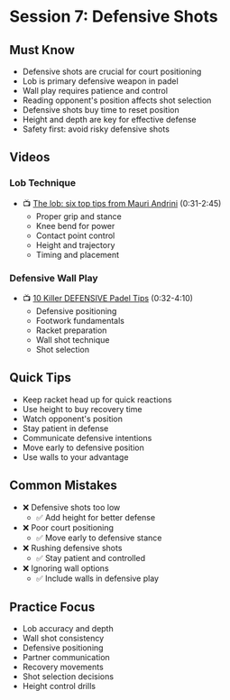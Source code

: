 # Session 7: Defensive Shots

## Must Know
- Defensive shots are crucial for court positioning
- Lob is primary defensive weapon in padel
- Wall play requires patience and control
- Reading opponent's position affects shot selection
- Defensive shots buy time to reset position
- Height and depth are key for effective defense
- Safety first: avoid risky defensive shots

## Videos
### Lob Technique
- 📺 [The lob: six top tips from Mauri Andrini](https://youtu.be/XZ6rTPb3yuY?t=31) (0:31-2:45)
  - Proper grip and stance
  - Knee bend for power
  - Contact point control
  - Height and trajectory
  - Timing and placement

### Defensive Wall Play
- 📺 [10 Killer DEFENSIVE Padel Tips](https://youtu.be/xWobKK1Ex38?t=32) (0:32-4:10)
  - Defensive positioning
  - Footwork fundamentals
  - Racket preparation
  - Wall shot technique
  - Shot selection

## Quick Tips
- Keep racket head up for quick reactions
- Use height to buy recovery time
- Watch opponent's position
- Stay patient in defense
- Communicate defensive intentions
- Move early to defensive position
- Use walls to your advantage

## Common Mistakes
- ❌ Defensive shots too low
  - ✅ Add height for better defense
- ❌ Poor court positioning
  - ✅ Move early to defensive stance
- ❌ Rushing defensive shots
  - ✅ Stay patient and controlled
- ❌ Ignoring wall options
  - ✅ Include walls in defensive play

## Practice Focus
- Lob accuracy and depth
- Wall shot consistency
- Defensive positioning
- Partner communication
- Recovery movements
- Shot selection decisions
- Height control drills 